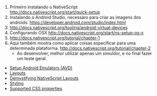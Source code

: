 

1. Primeiro instalando o NativeScript http://docs.nativescript.org/start/quick-setup
2. Instalando o Android Studio, necessáro para criar as imagens dos androids. https://developer.android.com/studio/index.html
3. http://docs.nativescript.org/tooling/android-virtual-devices
4. Configurando OSX http://docs.nativescript.org/start/ns-setup-os-x
5. http://docs.nativescript.org/tutorial/chapter-1
6. Aqui também mostra como aplicar coisas específicar para uma determinada plataforma. http://docs.nativescript.org/tutorial/chapter-2
    - Ao desenvolver, melhor utilizar apenas um simuldor, e no final fazer um teste geral.
    


- [Setup Android Emulators (AVD)](http://docs.nativescript.org/tooling/android-virtual-devices)
- [Layouts](http://docs.nativescript.org/ui/layouts)
- [Demystifying NativeScript Layouts](https://www.nativescript.org/blog/demystifying-nativescript-layouts)
- [Styling](http://docs.nativescript.org/ui/styling)
- [Supported CSS properties](http://docs.nativescript.org/ui/styling#supported-css-properties)
